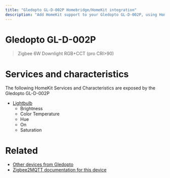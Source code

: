 ```yaml
---
title: "Gledopto GL-D-002P Homebridge/HomeKit integration"
description: "Add HomeKit support to your Gledopto GL-D-002P, using Homebridge, Zigbee2MQTT and homebridge-z2m."
---
```

<!---
This file has been GENERATED using src/docgen/docgen.ts
DO NOT EDIT THIS FILE MANUALLY!
-->
# Gledopto GL-D-002P
> Zigbee 6W Downlight RGB+CCT (pro CRI>90)


# Services and characteristics
The following HomeKit Services and Characteristics are exposed by
the Gledopto GL-D-002P

* [Lightbulb](../../light.md)
  * Brightness
  * Color Temperature
  * Hue
  * On
  * Saturation


# Related
* [Other devices from Gledopto](../index.md#gledopto)
* [Zigbee2MQTT documentation for this device](https://www.zigbee2mqtt.io/devices/GL-D-002P.html)